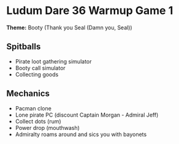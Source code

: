 # Ludum Dare 36 Warmup Game 1

__Theme:__ Booty (Thank you Seal (Damn you, Seal))

## Spitballs

+ Pirate loot gathering simulator
+ Booty call simulator
+ Collecting goods

## Mechanics

+ Pacman clone
+ Lone pirate PC (discount Captain Morgan - Admiral Jeff)
+ Collect dots (rum)
+ Power drop (mouthwash)
+ Admiralty roams around and sics you with bayonets